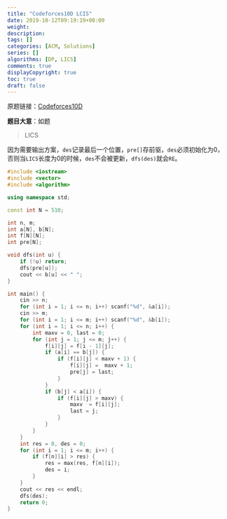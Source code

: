 ```yaml
---
title: "Codeforces10D LCIS"
date: 2019-10-12T09:19:19+08:00
weight: 
description:
tags: []
categories: [ACM, Solutions]
series: []
algorithms: [DP, LICS]
comments: true
displayCopyright: true
toc: true
draft: false
---
```


原题链接：[Codeforces10D](https://codeforces.com/problemset/problem/10/D)

**题目大意**：如题

<!--more-->

> LICS

因为需要输出方案，`des`记录最后一个位置，`pre[]`存前驱，`des`必须初始化为$0$，否则当`LICS`长度为$0$的时候，`des`不会被更新，`dfs(des)`就会`RE`。

```cpp
#include <iostream>
#include <vector>
#include <algorithm>

using namespace std;

const int N = 510;

int n, m;
int a[N], b[N];
int f[N][N];
int pre[N];

void dfs(int u) {   
    if (!u) return;
    dfs(pre[u]);
    cout << b[u] << " ";
}

int main() {
    cin >> n;
    for (int i = 1; i <= n; i++) scanf("%d", &a[i]);
    cin >> m;
    for (int i = 1; i <= m; i++) scanf("%d", &b[i]);
    for (int i = 1; i <= n; i++) {   
        int maxv = 0, last = 0; 
        for (int j = 1; j <= m; j++) {   
            f[i][j] = f[i - 1][j];
            if (a[i] == b[j]) {   
                if (f[i][j] < maxv + 1) {
                    f[i][j] =  maxv + 1;
                    pre[j] = last;
                }   
            }
            if (b[j] < a[i]) {   
                if (f[i][j] > maxv) {
                    maxv  = f[i][j];
                    last = j;
                }
            }
        }
    }
    int res = 0, des = 0;
    for (int i = 1; i <= m; i++) {
        if (f[n][i] > res) {
            res = max(res, f[n][i]);
            des = i;
        }
    }
    cout << res << endl;
    dfs(des);
    return 0;
}
```
